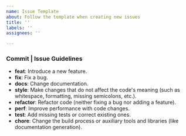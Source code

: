 ```yaml
---
name: Issue Template
about: Follow the template when creating new issues
title: ''
labels: ''
assignees: ''

---
```


### Commit | Issue Guidelines
- **feat**: Introduce a new feature.
- **fix**: Fix a bug.
- **docs**: Change documentation.
- **style**: Make changes that do not affect the code's meaning (such as whitespace, formatting, missing semicolons, etc.).
- **refactor**: Refactor code (neither fixing a bug nor adding a feature).
- **perf**: Improve performance with code changes.
- **test**: Add missing tests or correct existing ones.
- **chore**: Change the build process or auxiliary tools and libraries (like documentation generation).
